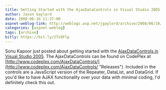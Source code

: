 ```yaml
---
title: Getting Started with the AjaxDataControls in Visual Studio 2005
author: Jason Gaylord
date: 2008-06-16 11:37:00
aspnet-weblog-link: http://weblogs.asp.net/jgaylord/archive/2008/06/16/getting-started-with-the-ajaxdatacontrols-in-visual-studio-2005.aspx
categories: [aspnet-weblog]
tags: [archive]
bitly: https://bit.ly/2Ts9Flp
---
```


Sonu Kapoor just posted about getting started with the [AjaxDataControls in Visual Studio 2005](http://dotnetslackers.com/Community/blogs/sonukapoor/archive/2008/06/13/ajaxdatacontrols-adc-faq-how-to-get-started-with-the-ajaxdatacontrols-with-visual-studio-2005.aspx). The AjaxDataControls can be found on CodePlex at [http://www.codeplex.com/AjaxDataControls/](http://www.codeplex.com/AjaxDataControls/ "Releases"). Included in the controls are a JavaScript version of the Repeater, DataList, and DataGrid. If you'd like to have AJAX functionality over your data with minimal coding, I'd definitely check this out.